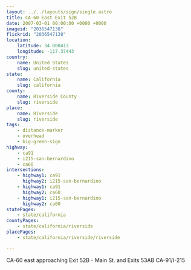 ```yaml
---
layout: ../../layouts/sign/single.astro
title: CA-60 East Exit 52B
date: 2007-03-01 00:00:00 +0000 +0000
imageid: "2036547138"
flickrid: "2036547138"
location:
    latitude: 34.000413
    longitude: -117.37443
country:
    name: United States
    slug: united-states
state:
    name: California
    slug: california
county:
    name: Riverside County
    slug: riverside
place:
    name: Riverside
    slug: riverside
tags:
    - distance-marker
    - overhead
    - big-green-sign
highway:
    - ca91
    - i215-san-bernardino
    - ca60
intersections:
    - highway1: ca91
      highway2: i215-san-bernardino
    - highway1: ca91
      highway2: ca60
    - highway1: i215-san-bernardino
      highway2: ca60
statePages:
    - state/california
countyPages:
    - state/california/riverside
placePages:
    - state/california/riverside/riverside

---
```

CA-60 east approaching Exit 52B - Main St. and Exits 53AB CA-91/I-215